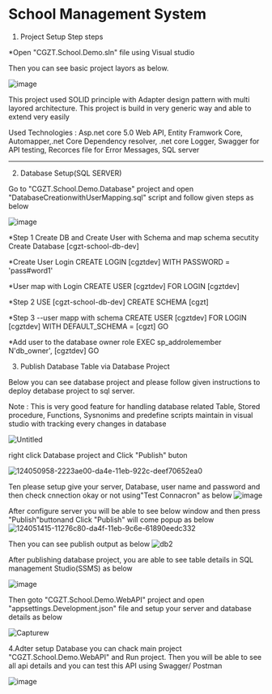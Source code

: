 # School Management System
1. Project Setup Step steps

*Open "CGZT.School.Demo.sln" file using Visual studio 

Then you can see basic project layors as below. 

![image](https://user-images.githubusercontent.com/86515501/124052551-3c12c000-da51-11eb-83cd-5073f843d1a1.png)

This project used SOLID principle with Adapter design pattern with multi layored architecture. This project is build in very generic way and able to extend very easily

Used Technologies : Asp.net core 5.0 Web API, Entity Framwork Core, Automapper,.net Core Dependency resolver, .net core Logger, Swagger for API testing, Recorces file for Error Messages, SQL server

------------------------------------------------------------------------------------------------------------------------------------------
2. Database Setup(SQL SERVER)

Go to "CGZT.School.Demo.Database" project and open "DatabaseCreationwithUserMapping.sql" script and follow given steps as below

![image](https://user-images.githubusercontent.com/86515501/124054014-cf4cf500-da53-11eb-85ac-395753509616.png)

*Step 1 Create DB and Create User with Schema and map schema secutity
Create Database [cgzt-school-db-dev]

*Create User Login
CREATE LOGIN [cgztdev] WITH PASSWORD = 'pass#word1'

*User map with Login
CREATE USER [cgztdev] FOR LOGIN [cgztdev]

*Step 2
USE [cgzt-school-db-dev]
CREATE SCHEMA [cgzt]


*Step 3
--user mapp with schema
CREATE USER [cgztdev]
	FOR LOGIN [cgztdev]
	WITH DEFAULT_SCHEMA = [cgzt]
GO

*Add user to the database owner role
EXEC sp_addrolemember N'db_owner', [cgztdev]
GO




3. Publish Database Table via Database Project

Below you can see database project and please follow given instructions to deploy detabase project to sql server. 

Note : 
This is very good feature for handling database related Table, Stored procedure, Functions, Sysnonims and predefine scripts maintain in visual studio with tracking every changes in database

![Untitled](https://user-images.githubusercontent.com/86515501/124054459-a24d1200-da54-11eb-8edb-553f2c882f82.png)

right click Database project and Click "Publish" buton

![124050958-2223ae00-da4e-11eb-922c-deef70652ea0](https://user-images.githubusercontent.com/86515501/124053758-636a8c80-da53-11eb-8a2d-34ab3d44ca1c.png)


Ten please setup give your server, Database, user name and password and then check cnnection okay or not using"Test Connacron" as below
![image](https://user-images.githubusercontent.com/86515501/124051316-d7eefc80-da4e-11eb-9e15-5944c2b3ab1d.png)

After configure server you will be able to see below window and then press "Publish"buttonand  Click "Publish" will come popup as below
![124051415-11276c80-da4f-11eb-9c6e-61890eedc332](https://user-images.githubusercontent.com/86515501/124055110-e1c82e00-da55-11eb-8f4e-924a95bfbbc0.png)

Then you can see publish output as below
![db2](https://user-images.githubusercontent.com/86515501/124056131-be05e780-da57-11eb-9e84-f8b1180e44fc.PNG)



After publishing database project, you are able to see table details in SQL management Studio(SSMS) as below

![image](https://user-images.githubusercontent.com/86515501/124051557-48961900-da4f-11eb-99d4-3dba10a1b9a0.png)

Then goto "CGZT.School.Demo.WebAPI" project and open "appsettings.Development.json" file and setup your server and database details as below

![Capturew](https://user-images.githubusercontent.com/86515501/124051978-176a1880-da50-11eb-9a88-03bec594c272.PNG)


4.Adter setup Database you can chack main project "CGZT.School.Demo.WebAPI" and Run project. Then you will be able to see all api details and you can test this API using Swagger/ Postman

![image](https://user-images.githubusercontent.com/86515501/124052179-80519080-da50-11eb-82ca-8787609117a4.png)













